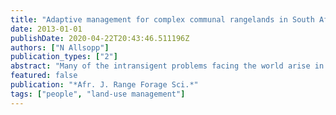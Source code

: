 ```yaml
---
title: "Adaptive management for complex communal rangelands in South Africa"
date: 2013-01-01
publishDate: 2020-04-22T20:43:46.511196Z
authors: ["N Allsopp"]
publication_types: ["2"]
abstract: "Many of the intransigent problems facing the world arise in complex systems. In this paper, I propose that communal rangelands in South Africa be recognised as complex social-- ecological systems and that one of the reasons that development initiatives have had little …"
featured: false
publication: "*Afr. J. Range Forage Sci.*"
tags: ["people", "land-use management"]
---
```


